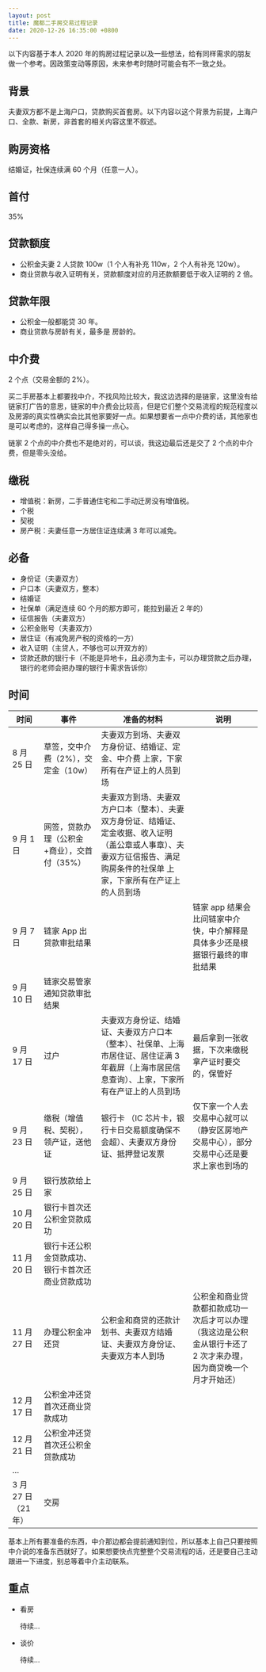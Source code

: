 ```yaml
---
layout: post
title: 魔都二手房交易过程记录
date: 2020-12-26 16:35:00 +0800
---
```


以下内容基于本人 2020 年的购房过程记录以及一些想法，给有同样需求的朋友做一个参考。因政策变动等原因，未来参考时随时可能会有不一致之处。

## 背景

夫妻双方都不是上海户口，贷款购买首套房。以下内容以这个背景为前提，上海户口、全款、新房，非首套的相关内容这里不叙述。

## 购房资格

结婚证，社保连续满 60 个月（任意一人）。

## 首付

35%

## 贷款额度

- 公积金夫妻 2 人贷款 100w（1 个人有补充 110w，2 个人有补充 120w）。
- 商业贷款与收入证明有关，贷款额度对应的月还款额要低于收入证明的 2 倍。

## 贷款年限

- 公积金一般都能贷 30 年。
- 商业贷款与房龄有关，最多是 房龄的。

## 中介费

2 个点（交易金额的 2%）。

买二手房基本上都要找中介，不找风险比较大，我这边选择的是链家，这里没有给链家打广告的意思，链家的中介费会比较高，但是它们整个交易流程的规范程度以及房源的真实性确实会比其他家要好一点。如果想要省一点中介费的话，其他家也是可以考虑的，这样自己得多操一点心。

链家 2 个点的中介费也不是绝对的，可以谈，我这边最后还是交了 2 个点的中介费，但是零头没给。

## 缴税

- 增值税：新房，二手普通住宅和二手动迁房没有增值税。
- 个税
- 契税
- 房产税：夫妻任意一方居住证连续满 3 年可以减免。

## 必备

- 身份证（夫妻双方）
- 户口本（夫妻双方，整本）
- 结婚证
- 社保单（满足连续 60 个月的那方即可，能拉到最近 2 年的）
- 征信报告（夫妻双方）
- 公积金账号（夫妻双方）
- 居住证（有减免房产税的资格的一方）
- 收入证明（主贷人，不够也可以开双方的）
- 贷款还款的银行卡（不能是异地卡，且必须为主卡，可以办理贷款之后办理，银行的老师会把办理的银行卡需求告诉你）

## 时间

| 时间                | 事件                                             | 准备的材料                                                                                                                                                                  | 说明                                                                                                            |
| ------------------- | ------------------------------------------------ | --------------------------------------------------------------------------------------------------------------------------------------------------------------------------- | --------------------------------------------------------------------------------------------------------------- |
| 8 月 25 日          | 草签，交中介费（2%），交定金（10w）              | 夫妻双方到场、夫妻双方身份证、结婚证、定金、中介费 上家，下家所有在产证上的人员到场                                                                                         |                                                                                                                 |
| 9 月 1 日           | 网签，贷款办理（公积金+商业），交首付（35%）     | 夫妻双方到场、夫妻双方户口本（整本）、夫妻双方身份证、结婚证、定金收据、收入证明（盖公章或人事章）、夫妻双方征信报告、满足购房条件的社保单 上家，下家所有在产证上的人员到场 |                                                                                                                 |
| 9 月 7 日           | 链家 App 出贷款审批结果                          |                                                                                                                                                                             | 链家 app 结果会比问链家中介快，中介解释是具体多少还是根据银行最终的审批结果                                     |
| 9 月 10 日          | 链家交易管家通知贷款审批结果                     |                                                                                                                                                                             |                                                                                                                 |
| 9 月 17 日          | 过户                                             | 夫妻双方身份证、结婚证、夫妻双方户口本（整本）、社保单、上海市居住证、居住证满 3 年截屏（上海市居民信息查询）、上家，下家所有在产证上的人员到场                             | 最后拿到一张收据，下次来缴税拿产证时要交的，保管好                                                              |
| 9 月 23 日          | 缴税（增值税、契税），领产证，送他证             | 银行卡 （IC 芯片卡，银行卡日交易额度确保不会超）、夫妻双方身份证、抵押登记发票                                                                                              | 仅下家一个人去交易中心就可以（静安区房地产交易中心），部分交易中心还是要求上家也到场的                          |
| 9 月 25 日          | 银行放款给上家                                   |                                                                                                                                                                             |                                                                                                                 |
| 10 月 20 日         | 银行卡首次还公积金贷款成功                       |                                                                                                                                                                             |                                                                                                                 |
| 11 月 20 日         | 银行卡还公积金贷款成功、银行卡首次还商业贷款成功 |                                                                                                                                                                             |                                                                                                                 |
| 11 月 27 日         | 办理公积金冲还贷                                 | 公积金和商贷的还款计划书、夫妻双方结婚证、夫妻双方身份证、夫妻双方本人到场                                                                                                  | 公积金和商业贷款都扣款成功一次后才可以办理（我这边是公积金从银行卡还了 2 次才来办理，因为商贷晚一个月才开始还） |
| 12 月 17 日         | 公积金冲还贷首次还商业贷款成功                   |                                                                                                                                                                             |                                                                                                                 |
| 12 月 21 日         | 公积金冲还贷首次还公积金贷款成功                 |                                                                                                                                                                             |                                                                                                                 |
| …                   |                                                  |                                                                                                                                                                             |                                                                                                                 |
| 3 月 27 日（21 年） | 交房                                             |                                                                                                                                                                             |                                                                                                                 |

基本上所有要准备的东西，中介那边都会提前通知到位，所以基本上自己只要按照中介说的准备东西就好了。如果想要快点完整整个交易流程的话，还是要自己主动跟进一下进度，别总等着中介主动联系。

## 重点

- 看房

  待续...

- 谈价

  待续...
